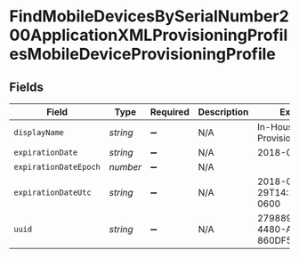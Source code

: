 # FindMobileDevicesBySerialNumber200ApplicationXMLProvisioningProfilesMobileDeviceProvisioningProfile


## Fields

| Field                                | Type                                 | Required                             | Description                          | Example                              |
| ------------------------------------ | ------------------------------------ | ------------------------------------ | ------------------------------------ | ------------------------------------ |
| `displayName`                        | *string*                             | :heavy_minus_sign:                   | N/A                                  | In-House App Provisioning Profile    |
| `expirationDate`                     | *string*                             | :heavy_minus_sign:                   | N/A                                  | 2018-01-29                           |
| `expirationDateEpoch`                | *number*                             | :heavy_minus_sign:                   | N/A                                  |                                      |
| `expirationDateUtc`                  | *string*                             | :heavy_minus_sign:                   | N/A                                  | 2018-01-29T14:18:02.000-0600         |
| `uuid`                               | *string*                             | :heavy_minus_sign:                   | N/A                                  | 279889AF-1564-4480-A61D-860DF5EFDF26 |